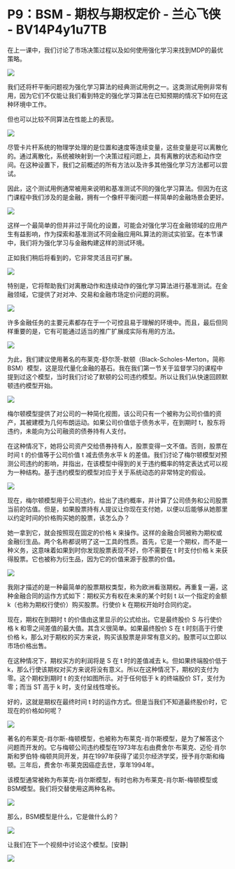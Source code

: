 # P9：BSM - 期权与期权定价 - 兰心飞侠 - BV14P4y1u7TB

在上一课中，我们讨论了市场决策过程以及如何使用强化学习来找到MDP的最优策略。

![](img/bf694a17715b84162d31226e04fa4ac2_1.png)

我们还将杆平衡问题视为强化学习算法的经典测试用例之一。这类测试用例非常有用，因为它们不仅能让我们看到特定的强化学习算法在已知预期的情况下如何在这种环境中工作。

但也可以比较不同算法在性能上的表现。

![](img/bf694a17715b84162d31226e04fa4ac2_3.png)

尽管卡片杆系统的物理学处理的是位置和速度等连续变量，这些变量是可以离散化的。通过离散化，系统被映射到一个决策过程问题上，具有离散的状态和动作空间。在这种设置下，我们之前概述的所有方法以及许多其他强化学习方法都可以尝试。

因此，这个测试用例通常被用来说明和基准测试不同的强化学习算法。但因为在这门课程中我们涉及的是金融，拥有一个像杆平衡问题一样简单的金融场景会更好。

![](img/bf694a17715b84162d31226e04fa4ac2_5.png)

这样一个最简单的但并非过于简化的设置，可能会对强化学习在金融领域的应用产生有益影响，作为探索和基准测试不同金融应用RL算法的测试实验室。在本节课中，我们将为强化学习与金融构建这样的测试环境。

正如我们稍后将看到的，它非常灵活且可扩展。

![](img/bf694a17715b84162d31226e04fa4ac2_7.png)

特别是，它将帮助我们对离散动作和连续动作的强化学习算法进行基准测试。在金融领域，它提供了对对冲、交易和金融市场定价问题的洞察。

![](img/bf694a17715b84162d31226e04fa4ac2_9.png)

许多金融任务的主要元素都存在于一个可控且易于理解的环境中。而且，最后但同样重要的是，它有可能通过适当的推广扩展成实际有用的方法。

![](img/bf694a17715b84162d31226e04fa4ac2_11.png)

为此，我们建议使用著名的布莱克-舒尔茨-默顿（Black-Scholes-Merton，简称BSM）模型，这是现代量化金融的基石。我在我们第一节关于监督学习的课程中提到过这个模型，当时我们讨论了默顿的公司违约模型。所以让我们从快速回顾默顿违约模型开始。

![](img/bf694a17715b84162d31226e04fa4ac2_13.png)

梅尔顿模型提供了对公司的一种简化视图，该公司只有一个被称为公司价值的资产，其被建模为几何布朗运动。如果公司价值低于债务水平，在到期时 t，股东将违约，未能向为公司融资的债券持有人支付。

在这种情况下，她将公司资产交给债券持有人，股票变得一文不值。否则，股票在时间 t 的价值等于公司价值 t 减去债务水平 k 的差值。我们讨论了梅尔顿模型对预测公司违约的影响，并指出，在该模型中得到的关于违约概率的特定表达式可以视为一种结构。基于违约模型的模型对应于关于系统动态的非常特定的假设。

![](img/bf694a17715b84162d31226e04fa4ac2_15.png)

现在，梅尔顿模型用于公司违约，给出了违约概率，并计算了公司债务和公司股票当前的估值。但是，如果股票持有人提议让你现在支付她，以便以后能够从她那里以约定时间的价格购买她的股票，该怎么办？

她一拿到它，就会按照现在固定的价格 k 来操作。这样的金融合同被称为期权或金融衍生品。两个名称都说明了这一工具的性质。首先，它是一个期权，而不是一种义务，这意味着如果到时你发现股票表现不好，你不需要在 t 时支付价格 k 来获得股票。它也被称为衍生品，因为它的价值来源于股票的价值。

![](img/bf694a17715b84162d31226e04fa4ac2_17.png)

我刚才描述的是一种最简单的股票期权类型，称为欧洲看涨期权。再重复一遍，这种金融合同的运作方式如下：期权买方有权在未来的某个时刻 t 以一个指定的金额 k（也称为期权行使价）购买股票。行使价 k 在期权开始时合同约定。

现在，期权在到期时 t 的价值由这里显示的公式给出。它是最终股价 S 与行使价格 k 和零之间差值的最大值。其含义很简单。如果最终股价 S 在 t 时刻高于行使价格 k，那么对于期权的买方来说，购买该股票是非常有意义的。股票可以立即以市场价格出售。

在这种情况下，期权买方的利润将是 S 在 t 时的差值减去 k。但如果终端股价低于 k，那么行使该期权对买方来说将没有意义。所以在这种情况下，期权的支付为零。这个期权到期时 t 的支付如图所示。对于任何低于 k 的终端股价 ST，支付为零；而当 ST 高于 k 时，支付呈线性增长。

好的，这就是期权在最终时间 t 时的运作方式。但是当我们不知道最终股价时，它现在的价格如何呢？

![](img/bf694a17715b84162d31226e04fa4ac2_19.png)

著名的布莱克-肖尔斯-梅顿模型，也被称为布莱克-肖尔斯模型，是为了解答这个问题而开发的。它与梅顿公司违约模型在1973年左右由费舍尔·布莱克、迈伦·肖尔斯和罗伯特·梅顿共同开发，并在1997年获得了诺贝尔经济学奖，授予肖尔斯和梅顿。三年后，费舍尔·布莱克因癌症去世，享年1994年。

该模型通常被称为布莱克-肖尔斯模型，有时也称为布莱克-肖尔斯-梅顿模型或BSM模型。我们将交替使用这两种名称。

![](img/bf694a17715b84162d31226e04fa4ac2_21.png)

那么，BSM模型是什么，它是做什么的？

![](img/bf694a17715b84162d31226e04fa4ac2_23.png)

让我们在下一个视频中讨论这个模型。[安静]

![](img/bf694a17715b84162d31226e04fa4ac2_25.png)
